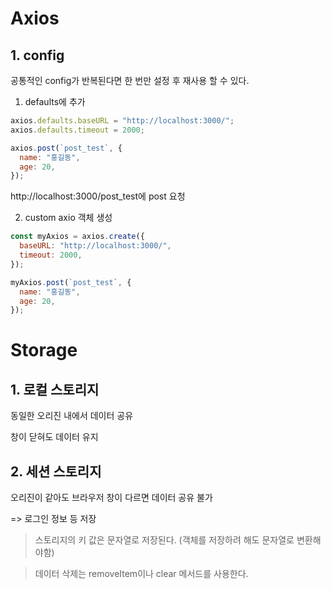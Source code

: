 # Axios

## 1. config

공통적인 config가 반복된다면 한 번만 설정 후 재사용 할 수 있다.

1. defaults에 추가

```js
axios.defaults.baseURL = "http://localhost:3000/";
axios.defaults.timeout = 2000;

axios.post(`post_test`, {
  name: "홍길동",
  age: 20,
});
```

http://localhost:3000/post_test에 post 요청

2. custom axio 객체 생성

```js
const myAxios = axios.create({
  baseURL: "http://localhost:3000/",
  timeout: 2000,
});

myAxios.post(`post_test`, {
  name: "홍길동",
  age: 20,
});
```

# Storage

## 1. 로컬 스토리지

동일한 오리진 내에서 데이터 공유

창이 닫혀도 데이터 유지

## 2. 세션 스토리지

오리진이 같아도 브라우저 창이 다르면 데이터 공유 불가

=> 로그인 정보 등 저장

> 스토리지의 키 값은 문자열로 저장된다. (객체를 저장하려 해도 문자열로 변환해야함)

> 데이터 삭제는 removeItem이나 clear 메서드를 사용한다.
